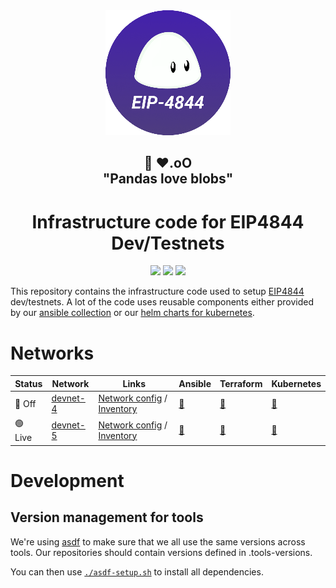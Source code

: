 <div align="center"><img src="./docs/images/4844-logo-200px.png"/></div>
<h2 align="center">🐼 ❤️.oO<br>"Pandas love blobs"</h2>
<h1 align="center">Infrastructure code for EIP4844 Dev/Testnets</h1>

<p align="center">
<a href="https://github.com/ethpandaops/4844-testnet/actions/workflows/ansible_lint.yaml"><img src="https://github.com/ethpandaops/4844-testnet/actions/workflows/ansible_lint.yaml/badge.svg"></a>
<a href="https://github.com/ethpandaops/4844-testnet/actions/workflows/terraform_lint.yaml"><img src="https://github.com/ethpandaops/4844-testnet/actions/workflows/terraform_lint.yaml/badge.svg"></a>
<a href="https://github.com/ethpandaops/4844-testnet/actions/workflows/helm_lint.yaml"><img src="https://github.com/ethpandaops/4844-testnet/actions/workflows/helm_lint.yaml/badge.svg"></a>
</p>

This repository contains the infrastructure code used to setup [EIP4844](https://www.eip4844.com/) dev/testnets. A lot of the code uses reusable components either provided by our [ansible collection](https://github.com/ethpandaops/ansible-collection-general) or our [helm charts for kubernetes](https://github.com/ethpandaops/ethereum-helm-charts/).

# Networks

Status   | Network    | Links   | Ansible                                                      | Terraform | Kubernetes
------   | --------   | ----     |  -----                                                       | -------   | ------
 🔴 Off | [devnet-4](https://4844-devnet-4.ethpandaops.io/)   | [Network config](network-configs/devnet-4) / [Inventory](ansible/inventories/devnet-4/inventory.ini)     | [🔗](ansible/inventories/devnet-4) | [🔗](terraform/devnet-4) | [🔗](kubernetes/devnet-4)
 🟢 Live | [devnet-5](https://4844-devnet-5.ethpandaops.io/)  | [Network config](network-configs/devnet-5) / [Inventory](ansible/inventories/devnet-5/inventory.ini)     | [🔗](ansible/inventories/devnet-5) | [🔗](terraform/devnet-5) | [🔗](kubernetes/devnet-5)

# Development
## Version management for tools

We're using [asdf](https://github.com/asdf-vm/asdf) to make sure that we all use the same versions across tools. Our repositories should contain versions defined in .tools-versions.

You can then use [`./asdf-setup.sh`](./asdf-setup.sh) to install all dependencies.
